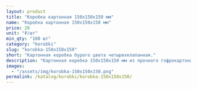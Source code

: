 ```yaml
---
layout: product
title: "Коробка картонная 150х150х150 мм"
name: "Коробка картонная 150х150х150 мм"
price: 20
unit: "₽/шт"
min_qty: "100 шт"
category: "korobki"
slug: "korobka-150x150x150"
short: "Картонная коробка бурого цвета четырехклапанная."
description: "Картонная коробка 150х150х150 мм из прочного гофрокартона для упаковки и отправки товаров. Купить коробки оптом в Екатеринбурге с доставкой по всей России."
images:
  - "/assets/img/korobka-150x150x150.png"
permalink: /katalog/korobki/korobka-150x150x150/
---
```

